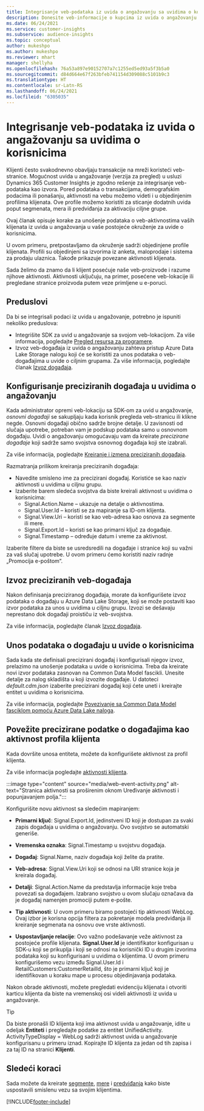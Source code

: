```yaml
---
title: Integrisanje veb-podataka iz uvida o angažovanju sa uvidima o korisnicima
description: Donesite veb-informacije o kupcima iz uvida o angažovanju sa uvidima o korisnicima.
ms.date: 06/24/2021
ms.service: customer-insights
ms.subservice: audience-insights
ms.topic: conceptual
author: mukeshpo
ms.author: mukeshpo
ms.reviewer: mhart
manager: shellyha
ms.openlocfilehash: 76a53a897e90152707a7c1255ed5ed93a5f3b5a0
ms.sourcegitcommit: d84d664e67f263bfeb741154d309088c5101b9c3
ms.translationtype: HT
ms.contentlocale: sr-Latn-RS
ms.lasthandoff: 06/24/2021
ms.locfileid: "6305035"
---
```

# <a name="integrate-web-data-from-engagement-insights-with-audience-insights"></a>Integrisanje veb-podataka iz uvida o angažovanju sa uvidima o korisnicima

Klijenti često svakodnevno obavljaju transakcije na mreži koristeći veb-stranice. Mogućnost uvida u angažovanje (verzija za pregled) u usluzi Dynamics 365 Customer Insights je zgodno rešenje za integrisanje veb-podataka kao izvora. Pored podataka o transakcijama, demografskim podacima ili ponašanju, aktivnosti na vebu možemo videti i u objedinjenim profilima klijenata. Ove profile možemo koristiti za sticanje dodatnih uvida poput segmenata, mera ili predviđanja za aktivaciju ciljne grupe.

Ovaj članak opisuje korake za unošenje podataka o veb-aktivnostima vaših klijenata iz uvida u angažovanja u vaše postojeće okruženje za uvide o korisnicima.

U ovom primeru, pretpostavljamo da okruženje sadrži objedinjene profile klijenata. Profili su objedinjeni sa izvorima iz anketa, maloprodaje i sistema za prodaju ulaznica. Takođe prikazuje povezane aktivnosti klijenata. 

Sada želimo da znamo da li klijent posećuje naše veb-proizvode i razume njihove aktivnosti. Aktivnosti uključuju, na primer, posećene veb-lokacije ili pregledane stranice proizvoda putem veze primljene u e-poruci.

## <a name="prerequisites"></a>Preduslovi

Da bi se integrisali podaci iz uvida u angažovanje, potrebno je ispuniti nekoliko preduslova: 

- Integrišite SDK za uvid u angažovanje sa svojom veb-lokacijom. Za više informacija, pogledajte [Pregled resursa za programere](../engagement-insights/developer-resources.md).
- Izvoz veb-događaja iz uvida o angažovanju zahteva pristup Azure Data Lake Storage nalogu koji će se koristiti za unos podataka o veb-događajima u uvide o ciljnim grupama. Za više informacija, pogledajte članak [Izvoz događaja](../engagement-insights/export-events.md).

## <a name="configure-refined-events-in-engagement-insights"></a>Konfigurisanje preciziranih događaja u uvidima o angažovanju

Kada administrator opremi veb-lokaciju sa SDK-om za uvid u angažovanje, *osnovni događaji* se sakupljaju kada korisnik pregleda veb-stranicu ili klikne negde. Osnovni događaji obično sadrže brojne detalje. U zavisnosti od slučaja upotrebe, potreban vam je podskup podataka samo u osnovnom događaju. Uvidi o angažovanju omogućavaju vam da kreirate *precizirane događaje* koji sadrže samo svojstva osnovnog događaja koji ste izabrali.     

Za više informacija, pogledajte [Kreiranje i izmena preciziranih događaja](../engagement-insights/refined-events.md).

Razmatranja prilikom kreiranja preciziranih događaja: 

- Navedite smisleno ime za precizirani događaj. Koristiće se kao naziv aktivnosti u uvidima u ciljnu grupu.
- Izaberite barem sledeća svojstva da biste kreirali aktivnost u uvidima o korisnicima: 
    - Signal.Action.Name – ukazuje na detalje o aktivnostima.
    - Signal.User.Id – koristi se za mapiranje sa ID-om klijenta.
    - Signal.View.Uri – koristi se kao veb-adresa kao osnova za segmente ili mere.
    - Signal.Export.Id – koristi se kao primarni ključ za događaje.
    - Signal.Timestamp – određuje datum i vreme za aktivnost.

Izaberite filtere da biste se usredsredili na događaje i stranice koji su važni za vaš slučaj upotrebe. U ovom primeru ćemo koristiti naziv radnje „Promocija e-poštom“.

## <a name="export-the-refined-web-events"></a>Izvoz preciziranih veb-događaja 

Nakon definisanja preciziranog događaja, morate da konfigurišete izvoz podataka o događaju u Azure Data Lake Storage, koji se može postaviti kao izvor podataka za unos u uvidima u ciljnu grupu. Izvozi se dešavaju neprestano dok događaji proističu iz veb-svojstva.

Za više informacija, pogledajte članak [Izvoz događaja](../engagement-insights/export-events.md).

## <a name="ingest-event-data-to-audience-insights"></a>Unos podataka o događaju u uvide o korisnicima

Sada kada ste definisali precizirani događaj i konfigurisali njegov izvoz, prelazimo na unošenje podataka u uvide o korisnicima. Treba da kreirate novi izvor podataka zasnovan na Common Data Model fascikli. Unesite detalje za nalog skladišta u koji izvozite događaje. U datoteci *default.cdm.json* izaberite precizirani događaj koji ćete uneti i kreirajte entitet u uvidima o korisnicima.

Za više informacija, pogledajte [Povezivanje sa Common Data Model fasciklom pomoću Azure Data Lake naloga](connect-common-data-model.md).


## <a name="relate-refined-event-data-as-an-activity-of-a-customer-profile"></a>Povežite precizirane podatke o događajima kao aktivnost profila klijenta

Kada dovršite unosa entiteta, možete da konfigurišete aktivnost za profil klijenta.

Za više informacija pogledajte [aktivnosti klijenta](activities.md).

:::image type="content" source="media/web-event-activity.png" alt-text="Stranica aktivnosti sa proširenim oknom Uređivanje aktivnosti i popunjavanjem polja.":::

Konfigurišite novu aktivnost sa sledećim mapiranjem: 

- **Primarni ključ**: Signal.Export.Id, jedinstveni ID koji je dostupan za svaki zapis događaja u uvidima o angažovanju. Ovo svojstvo se automatski generiše.

- **Vremenska oznaka**: Signal.Timestamp u svojstvu događaja.

- **Događaj**: Signal.Name, naziv događaja koji želite da pratite.

- **Veb-adresa**: Signal.View.Uri koji se odnosi na URI stranice koja je kreirala događaj.

- **Detalji**: Signal.Action.Name da predstavlja informacije koje treba povezati sa događajem. Izabrano svojstvo u ovom slučaju označava da je događaj namenjen promociji putem e-pošte.

- **Tip aktivnosti**: U ovom primeru biramo postojeći tip aktivnosti WebLog. Ovaj izbor je korisna opcija filtera za pokretanje modela predviđanja ili kreiranje segmenata na osnovu ove vrste aktivnosti.

- **Uspostavljanje relacije**: Ovo važno podešavanje veže aktivnost za postojeće profile klijenata. **Signal.User.Id** je identifikator konfigurisan u SDK-u koji se prikuplja i koji se odnosi na korisnički ID u drugim izvorima podataka koji su konfigurisani u uvidima o klijentima. U ovom primeru konfigurišemo vezu između Signal.User.Id i RetailCustomers:CustomerRetailId, što je primarni ključ koji je identifikovan u koraku mape u procesu objedinjavanja podataka.

Nakon obrade aktivnosti, možete pregledati evidenciju klijenata i otvoriti karticu klijenta da biste na vremenskoj osi videli aktivnosti iz uvida u angažovanje. 

> [!TIP]
> Da biste pronašli ID klijenta koji ima aktivnost uvida u angažovanje, idite u odeljak **Entiteti** i pregledajte podatke za entitet UnifiedActivity. ActivityTypeDisplay = WebLog sadrži aktivnost uvida u angažovanje konfigurisanu u primeru iznad. Kopirajte ID klijenta za jedan od tih zapisa i za taj ID na stranici **Klijenti**.

## <a name="next-steps"></a>Sledeći koraci

Sada možete da kreirate [segmente](segments.md), [mere](measures.md) i [predviđanja](predictions.md) kako biste uspostavili smislenu vezu sa svojim klijentima.


[!INCLUDE[footer-include](../includes/footer-banner.md)]
